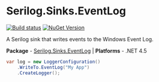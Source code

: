 # Serilog.Sinks.EventLog

[![Build status](https://ci.appveyor.com/api/projects/status/j1iodeatf9ykrluf/branch/master?svg=true)](https://ci.appveyor.com/project/serilog/serilog-sinks-eventlog/branch/master)
[![NuGet Version](http://img.shields.io/nuget/v/Serilog.Sinks.EventLog.svg?style=flat)](https://www.nuget.org/packages/Serilog.Sinks.EventLog/)

A Serilog sink that writes events to the Windows Event Log.

**Package** - [Serilog.Sinks.EventLog](http://nuget.org/packages/serilog.sinks.eventlog)
| **Platforms** - .NET 4.5

```csharp
var log = new LoggerConfiguration()
    .WriteTo.EventLog("My App")
    .CreateLogger();
```
